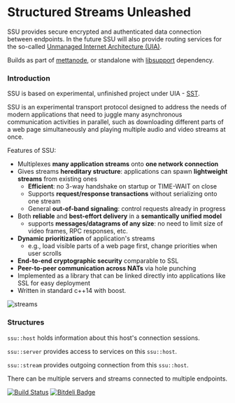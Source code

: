 Structured Streams Unleashed
============================

SSU provides secure encrypted and authenticated data connection between endpoints. In the future SSU will also provide routing services for the so-called [Unmanaged Internet Architecture (UIA)][1].

Builds as part of [mettanode][2], or standalone with [libsupport][3] dependency.

### Introduction

SSU is based on experimental, unfinished project under UIA - [SST][4].

SSU is an experimental transport protocol designed to address the needs of modern applications
that need to juggle many asynchronous communication activities in parallel, such as downloading
different parts of a web page simultaneously and playing multiple audio and video streams at once.

Features of SSU:

 * Multiplexes **many application streams** onto **one network connection**
 * Gives streams **hereditary structure**: applications can spawn **lightweight streams** from existing ones
   * **Efficient**: no 3-way handshake on startup or TIME-WAIT on close
   * Supports **request/response transactions** without serializing onto one stream
   * General **out-of-band signaling**: control requests already in progress
 * Both **reliable** and **best-effort delivery** in a **semantically unified model**
   * supports **messages/datagrams of any size**: no need to limit size of video frames, RPC responses, etc.
 * **Dynamic prioritization** of application's streams
   * e.g., load visible parts of a web page first, change priorities when user scrolls
 * **End-to-end cryptographic security** comparable to SSL
 * **Peer-to-peer communication across NATs** via hole punching
 * Implemented as a library that can be linked directly into applications like SSL for easy deployment
 * Written in standard c++14 with boost.

![streams](https://raw.github.com/berkus/libssu/develop/doc/streams.png "Streams Structure")

### Structures

`ssu::host` holds information about this host's connection sessions.

`ssu::server` provides access to services on this `ssu::host`.

`ssu::stream` provides outgoing connection from this `ssu::host`.

There can be multiple servers and streams connected to multiple endpoints.

[![Build Status](https://travis-ci.org/berkus/libssu.png?branch=develop)](https://travis-ci.org/berkus/libssu) [![Bitdeli Badge](https://d2weczhvl823v0.cloudfront.net/berkus/libssu/trend.png)](https://bitdeli.com/free "Bitdeli Badge")

  [1]: http://pdos.csail.mit.edu/uia/ "UIA"
  [2]: https://github.com/berkus/mettanode "MettaNode"
  [3]: https://github.com/berkus/libsupport "support"
  [4]: http://pdos.csail.mit.edu/uia/sst/ "Structured Streams Transport"
